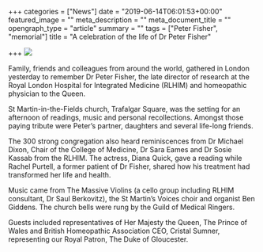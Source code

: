 +++
categories = ["News"]
date = "2019-06-14T06:01:53+00:00"
featured_image = ""
meta_description = ""
meta_document_title = ""
opengraph_type = "article"
summary = ""
tags = ["Peter Fisher", "memorial"]
title = "A celebration of the life of Dr Peter Fisher"

+++
![](https://res.cloudinary.com/homeopathyuk/v1560539594/IMG_0451.jpg)

Family, friends and colleagues from around the world, gathered in London yesterday to remember Dr Peter Fisher, the late director of research at the Royal London Hospital for Integrated Medicine (RLHIM) and homeopathic physician to the Queen.

St Martin-in-the-Fields church, Trafalgar Square, was the setting for an afternoon of readings, music and personal recollections. Amongst those paying tribute were Peter’s partner, daughters and several life-long friends.

The 300 strong congregation also heard reminiscences from Dr Michael Dixon, Chair of the College of Medicine, Dr Sara Eames and Dr Sosie Kassab from the RLHIM. The actress, Diana Quick, gave a reading while Rachel Purtell, a former patient of Dr Fisher, shared how his treatment had transformed her life and health.

Music came from The Massive Violins (a cello group including RLHIM consultant, Dr Saul Berkovitz), the St Martin’s Voices choir and organist Ben Giddens. The church bells were rung by the Guild of Medical Ringers.

Guests included representatives of Her Majesty the Queen, The Prince of Wales and British Homeopathic Association CEO, Cristal Sumner, representing our Royal Patron, The Duke of Gloucester.